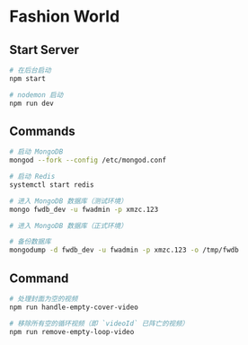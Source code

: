 # Fashion World

## Start Server

```bash
# 在后台启动
npm start

# nodemon 启动
npm run dev
```

## Commands

```bash
# 启动 MongoDB
mongod --fork --config /etc/mongod.conf

# 启动 Redis
systemctl start redis

# 进入 MongoDB 数据库（测试环境）
mongo fwdb_dev -u fwadmin -p xmzc.123

# 进入 MongoDB 数据库（正式环境）

# 备份数据库
mongodump -d fwdb_dev -u fwadmin -p xmzc.123 -o /tmp/fwdb
```

## Command

```bash
# 处理封面为空的视频
npm run handle-empty-cover-video

# 移除所有空的循环视频（即 `videoId` 已阵亡的视频）
npm run remove-empty-loop-video
```
